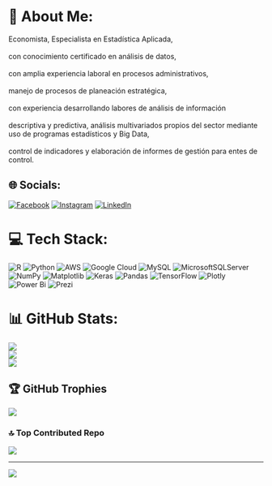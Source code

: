 # 💫 About Me:
Economista, Especialista en Estadística Aplicada, <br><br>con conocimiento certificado en análisis de datos,<br><br>con amplia experiencia laboral en procesos administrativos,<br><br>manejo de procesos de planeación estratégica,<br><br>con experiencia desarrollando labores de análisis de información<br><br>descriptiva y predictiva, análisis multivariados propios del sector mediante uso de programas estadísticos y Big Data,<br><br>control de indicadores y elaboración de informes de gestión para entes de control.


## 🌐 Socials:
[![Facebook](https://img.shields.io/badge/Facebook-%231877F2.svg?logo=Facebook&logoColor=white)](https://facebook.com/jhonj.diaz.58) [![Instagram](https://img.shields.io/badge/Instagram-%23E4405F.svg?logo=Instagram&logoColor=white)](https://instagram.com/jhonj.diaz.58) [![LinkedIn](https://img.shields.io/badge/LinkedIn-%230077B5.svg?logo=linkedin&logoColor=white)](https://linkedin.com/in/jhon-jairo-diaz-vasquez-1ab2a11a0) 

# 💻 Tech Stack:
![R](https://img.shields.io/badge/r-%23276DC3.svg?style=for-the-badge&logo=r&logoColor=white) ![Python](https://img.shields.io/badge/python-3670A0?style=for-the-badge&logo=python&logoColor=ffdd54) ![AWS](https://img.shields.io/badge/AWS-%23FF9900.svg?style=for-the-badge&logo=amazon-aws&logoColor=white) ![Google Cloud](https://img.shields.io/badge/GoogleCloud-%234285F4.svg?style=for-the-badge&logo=google-cloud&logoColor=white) ![MySQL](https://img.shields.io/badge/mysql-%2300000f.svg?style=for-the-badge&logo=mysql&logoColor=white) ![MicrosoftSQLServer](https://img.shields.io/badge/Microsoft%20SQL%20Server-CC2927?style=for-the-badge&logo=microsoft%20sql%20server&logoColor=white) ![NumPy](https://img.shields.io/badge/numpy-%23013243.svg?style=for-the-badge&logo=numpy&logoColor=white) ![Matplotlib](https://img.shields.io/badge/Matplotlib-%23ffffff.svg?style=for-the-badge&logo=Matplotlib&logoColor=black) ![Keras](https://img.shields.io/badge/Keras-%23D00000.svg?style=for-the-badge&logo=Keras&logoColor=white) ![Pandas](https://img.shields.io/badge/pandas-%23150458.svg?style=for-the-badge&logo=pandas&logoColor=white) ![TensorFlow](https://img.shields.io/badge/TensorFlow-%23FF6F00.svg?style=for-the-badge&logo=TensorFlow&logoColor=white) ![Plotly](https://img.shields.io/badge/Plotly-%233F4F75.svg?style=for-the-badge&logo=plotly&logoColor=white) ![Power Bi](https://img.shields.io/badge/power_bi-F2C811?style=for-the-badge&logo=powerbi&logoColor=black) ![Prezi](https://img.shields.io/badge/Prezi-%23000000.svg?style=for-the-badge&logo=Prezi&logoColor=white)
# 📊 GitHub Stats:
![](https://github-readme-stats.vercel.app/api?username=JJDIAZV&theme=tokyonight&hide_border=false&include_all_commits=false&count_private=false)<br/>
![](https://github-readme-streak-stats.herokuapp.com/?user=JJDIAZV&theme=tokyonight&hide_border=false)<br/>
![](https://github-readme-stats.vercel.app/api/top-langs/?username=JJDIAZV&theme=tokyonight&hide_border=false&include_all_commits=false&count_private=false&layout=compact)

## 🏆 GitHub Trophies
![](https://github-profile-trophy.vercel.app/?username=JJDIAZV&theme=discord&no-frame=false&no-bg=true&margin-w=4)

### 🔝 Top Contributed Repo
![](https://github-contributor-stats.vercel.app/api?username=JJDIAZV&limit=5&theme=nord&combine_all_yearly_contributions=true)

---
[![](https://visitcount.itsvg.in/api?id=JJDIAZV&icon=0&color=0)](https://visitcount.itsvg.in)

<!-- Proudly created with GPRM ( https://gprm.itsvg.in ) -->
